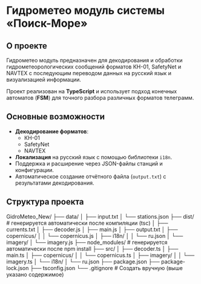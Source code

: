 # Гидрометео модуль системы «Поиск-Море»

## О проекте

Гидрометео модуль предназначен для декодирования и обработки гидрометеорологических сообщений форматов КН-01, SafetyNet и NAVTEX с последующим переводом данных на русский язык и визуализацией информации.

Проект реализован на **TypeScript** и использует подход конечных автоматов (**FSM**) для точного разбора различных форматов телеграмм.

## Основные возможности

- **Декодирование форматов**:
  - КН-01
  - SafetyNet
  - NAVTEX
- **Локализация** на русский язык с помощью библиотеки `i18n`.
- Поддержка и расширение через JSON-файлы станций и конфигурации.
- Автоматическое создание отчётного файла (`output.txt`) с результатами декодирования.

## Структура проекта

GidroMeteo_New/
├── data/
│   ├── input.txt
│   └── stations.json
├── dist/               # генерируется автоматически после компиляции (tsc)
│   ├── currents.txt
│   ├── decoder.js
│   ├── main.js
│   ├── output.txt
│   ├── copernicus/
│   │   └── copernicus.js
│   ├── i18n/
│   │   └── ru.json
│   └── imagery/
│       └── imagery.js
├── node_modules/       # генерируется автоматически после npm install
├── src/
│   ├── decoder.ts
│   ├── main.ts
│   ├── copernicus/
│   │   └── copernicus.ts
│   ├── imagery/
│   │   └── imagery.ts
│   └── i18n/
│       └── ru.json
├── package.json
├── package-lock.json
├── tsconfig.json
└── .gitignore          # Создать вручную (выше указано содержимое)

